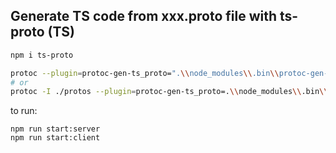 ## Generate TS code from xxx.proto file with ts-proto (TS)

```bash
npm i ts-proto

protoc --plugin=protoc-gen-ts_proto=".\\node_modules\\.bin\\protoc-gen-ts_proto.cmd" --ts_proto_out=. ./protos/example.proto
# or
protoc -I ./protos --plugin=protoc-gen-ts_proto=.\\node_modules\\.bin\\protoc-gen-ts_proto.cmd --ts_proto_out=./src ./protos/example.proto
```

to run:

```
npm run start:server
npm run start:client
```
